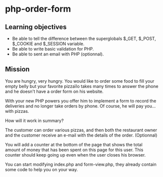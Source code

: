 # php-order-form

## Learning objectives

* Be able to tell the difference between the superglobals $_GET, $_POST, $_COOKIE and $_SESSION variable.
* Be able to write basic validation for PHP.
* Be able to sent an email with PHP (optionnal).

## Mission

You are hungry, very hungry. You would like to order some food to fill your empty belly but your favorite pizzaïlo takes many times to answer the phone and he doesn't have a order form on his website.

With your new PHP powers you offer him to implement a form to record the deliveries and no longer take orders by phone. Of course, he will pay you... with pizzas.

How will it work in summary?

The customer can order various pizzas, and then both the restaurant owner and the customer receive an e-mail with the details of the order. (Optionnal)

You will add a counter at the bottom of the page that shows the total amount of money that has been spent on this page for this user. This counter should keep going up even when the user closes his browser.

You can start modifying index.php and form-view.php, they already contain some code to help you on your way.
